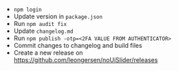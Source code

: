 - `npm login`
- Update version in `package.json`
- Run `npm audit fix`
- Update `changelog.md`
- Run `npm publish -otp=<2FA VALUE FROM AUTHENTICATOR>`
- Commit changes to changelog and build files
- Create a new release on https://github.com/leongersen/noUiSlider/releases
